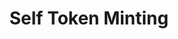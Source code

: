 ---
layout: app
title: Self Token Minting
permalink: apps/minting/diagrams
lang: en
page_id: apps-minting-diagrams

description: Diagrams
---
